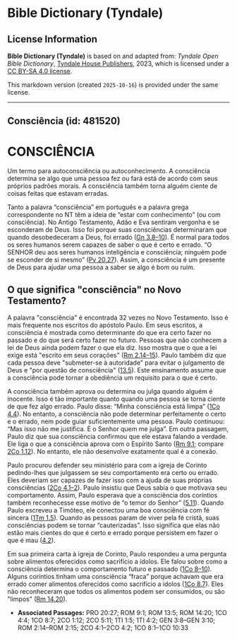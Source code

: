 # Bible Dictionary (Tyndale)

## License Information

**Bible Dictionary (Tyndale)** is based on and adapted from: _Tyndale Open Bible Dictionary_, [Tyndale House Publishers](https://tyndaleopenresources.com/), 2023, which is licensed under a [CC BY-SA 4.0 license](https://creativecommons.org/licenses/by-sa/4.0/legalcode.en).

This markdown version (created `2025-10-16`) is provided under the same license.



--------------------------------

## Consciência (id: 481520)

CONSCIÊNCIA
===========

Um termo para autoconsciência ou autoconhecimento. A consciência determina se algo que uma pessoa fez ou fará está de acordo com seus próprios padrões morais. A consciência também torna alguém ciente de coisas feitas que estavam erradas.

Tanto a palavra “consciência” em português e a palavra grega correspondente no NT têm a ideia de “estar com conhecimento” (ou com consciência). No Antigo Testamento, Adão e Eva sentiram vergonha e se esconderam de Deus. Isso foi porque suas consciências determinaram que quando desobedeceram a Deus, foi errado ([Gn 3\.8–10](https://ref.ly/Gen3:8-Gen3:10)). É normal para todos os seres humanos serem capazes de saber o que é certo e errado. “O SENHOR deu aos seres humanos inteligência e consciência; ninguém pode se esconder de si mesmo” ([Pv 20\.27](https://ref.ly/Prov20:27)). Assim, a consciência é um presente de Deus para ajudar uma pessoa a saber se algo é bom ou ruim.

O que significa "consciência" no Novo Testamento?
-------------------------------------------------

A palavra "consciência" é encontrada 32 vezes no Novo Testamento. Isso é mais frequente nos escritos do apóstolo Paulo. Em seus escritos, a consciência é mostrada como determinante do que era certo fazer no passado e do que será certo fazer no futuro. Pessoas que não conhecem a lei de Deus ainda podem fazer o que ela diz. Isso mostra que o que a lei exige está "escrito em seus corações" ([Rm 2\.14–15](https://ref.ly/Rom2:14-Rom2:15)). Paulo também diz que cada pessoa deve "submeter\-se à autoridade" para evitar o julgamento de Deus e "por questão de consciência" ([13\.5](https://ref.ly/Rom13:5)). Este ensinamento assume que a consciência pode tornar a obediência um requisito para o que é certo.

A consciência também aprova ou determina ou julga quando alguém é inocente. Isso é tão importante quanto quando uma pessoa se torna ciente de que fez algo errado. Paulo disse: “Minha consciência está limpa” ([1Co 4\.4](https://ref.ly/1Cor4:4)). No entanto, a consciência não pode determinar perfeitamente o certo e o errado, nem pode guiar suficientemente uma pessoa. Paulo continuou: “Mas isso não me justifica. É o Senhor quem me julga”. Em outra passagem, Paulo diz que sua consciência confirmou que ele estava falando a verdade. Ele liga o que a consciência aprova com o Espírito Santo ([Rm 9\.1](https://ref.ly/Rom9:1); compare [2Co 1\.12](https://ref.ly/2Cor1:12)). No entanto, ele não desenvolve exatamente qual é a conexão.

Paulo procurou defender seu ministério para com a igreja de Corinto pedindo\-lhes que julgassem se seu comportamento era certo ou errado. Eles deveriam ser capazes de fazer isso com a ajuda de suas próprias consciências ([2Co 4\.1–2](https://ref.ly/2Cor4:1-2Cor4:2)). Paulo insistiu que Deus sabia o que motivava seu comportamento. Assim, Paulo esperava que a consciência dos coríntios também reconhecesse esse motivo de “o temor do Senhor” ([5\.11](https://ref.ly/2Cor5:11)). Quando Paulo escreveu a Timóteo, ele conectou uma boa consciência com fé sincera ([1Tm 1\.5](https://ref.ly/1Tim1:5)). Quando as pessoas param de viver pela fé cristã, suas consciências podem se tornar “cauterizadas”. Isso significa que elas não estão mais cientes do que é certo e errado porque persistem em fazer o que é mau ([4\.2](https://ref.ly/1Tim4:2)).

Em sua primeira carta à igreja de Corinto, Paulo respondeu a uma pergunta sobre alimentos oferecidos como sacrifício a ídolos. Ele falou sobre como a consciência determina o comportamento futuro e passado ([1Co 8–10](https://ref.ly/1Cor8:1-1Cor10:33)). Alguns coríntios tinham uma consciência “fraca” porque achavam que era errado comer alimentos oferecidos como sacrifício a ídolos ([1Co 8\.7](https://ref.ly/1Cor8:7)). Eles não reconheceram que todos os alimentos podem ser consumidos, ou são "limpos" ([Rm 14\.20](https://ref.ly/Rom14:20)).

* **Associated Passages:** PRO 20:27; ROM 9:1; ROM 13:5; ROM 14:20; 1CO 4:4; 1CO 8:7; 2CO 1:12; 2CO 5:11; 1TI 1:5; 1TI 4:2; GEN 3:8–GEN 3:10; ROM 2:14–ROM 2:15; 2CO 4:1–2CO 4:2; 1CO 8:1–1CO 10:33

